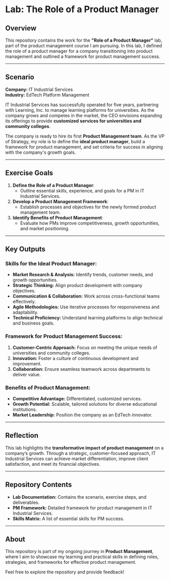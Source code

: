 # Lab: The Role of a Product Manager

## Overview
This repository contains the work for the **"Role of a Product Manager"** lab, part of the product management course I am pursuing. In this lab, I defined the role of a product manager for a company transitioning into product management and outlined a framework for product management success.

---

## Scenario
**Company:** IT Industrial Services  
**Industry:** EdTech Platform Management  

IT Industrial Services has successfully operated for five years, partnering with Learning, Inc. to manage learning platforms for universities. As the company grows and competes in the market, the CEO envisions expanding its offerings to provide **customized services for universities and community colleges**. 

The company is ready to hire its first **Product Management team**. As the VP of Strategy, my role is to define the **ideal product manager**, build a framework for product management, and set criteria for success in aligning with the company's growth goals.

---

## Exercise Goals
1. **Define the Role of a Product Manager**:
   - Outline essential skills, experience, and goals for a PM in IT Industrial Services.
2. **Develop a Product Management Framework**:
   - Establish processes and objectives for the newly formed product management team.
3. **Identify Benefits of Product Management**:
   - Evaluate how PMs improve competitiveness, growth opportunities, and market positioning.

---

## Key Outputs

### Skills for the Ideal Product Manager:
- **Market Research & Analysis:** Identify trends, customer needs, and growth opportunities.
- **Strategic Thinking:** Align product development with company objectives.
- **Communication & Collaboration:** Work across cross-functional teams effectively.
- **Agile Methodologies:** Use iterative processes for responsiveness and adaptability.
- **Technical Proficiency:** Understand learning platforms to align technical and business goals.

### Framework for Product Management Success:
1. **Customer-Centric Approach:** Focus on meeting the unique needs of universities and community colleges.
2. **Innovation:** Foster a culture of continuous development and improvement.
3. **Collaboration:** Ensure seamless teamwork across departments to deliver value.

### Benefits of Product Management:
- **Competitive Advantage:** Differentiated, customized services.
- **Growth Potential:** Scalable, tailored solutions for diverse educational institutions.
- **Market Leadership:** Position the company as an EdTech innovator.

---

## Reflection
This lab highlights the **transformative impact of product management** on a company’s growth. Through a strategic, customer-focused approach, IT Industrial Services can achieve market differentiation, improve client satisfaction, and meet its financial objectives.

---

## Repository Contents
- **Lab Documentation:** Contains the scenario, exercise steps, and deliverables.
- **PM Framework:** Detailed framework for product management in IT Industrial Services.
- **Skills Matrix:** A list of essential skills for PM success.

---

## About
This repository is part of my ongoing journey in **Product Management**, where I aim to showcase my learning and practical skills in defining roles, strategies, and frameworks for effective product management.

Feel free to explore the repository and provide feedback!
